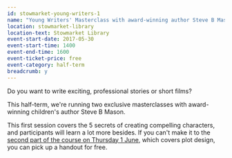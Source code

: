 ```yaml
---
id: stowmarket-young-writers-1
name: "Young Writers' Masterclass with award-winning author Steve B Mason for ages 10+ - part 1: creating compelling characters"
location: stowmarket-library
location-text: Stowmarket Library
event-start-date: 2017-05-30
event-start-time: 1400
event-end-time: 1600
event-ticket-price: free
event-category: half-term
breadcrumb: y
---
```


Do you want to write exciting, professional stories or short films?

This half-term, we're running two exclusive masterclasses with award-winning children's author Steve B Mason.

This first session covers the 5 secrets of creating compelling characters, and participants will learn a lot more besides. If you can't make it to the [second part of the course on Thursday 1 June](/events/stowmarket-2017-06-01-young-writers-masterclass-2/), which covers plot design, you can pick up a handout for free.
